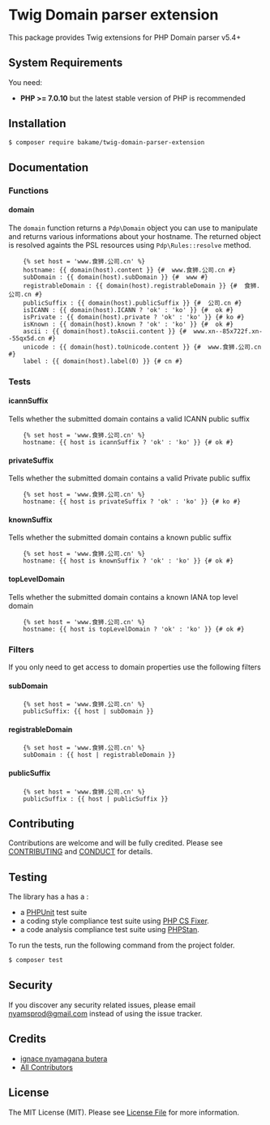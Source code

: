 Twig Domain parser extension
===========================

This package provides Twig extensions for PHP Domain parser v5.4+


System Requirements
-------

You need:

- **PHP >= 7.0.10** but the latest stable version of PHP is recommended

Installation
--------

```bash
$ composer require bakame/twig-domain-parser-extension
```

Documentation
--------

### Functions

#### domain

The `domain` function returns a `Pdp\Domain` object you can use to manipulate and returns various informations about your hostname. The returned object is resolved againts the PSL resources using `Pdp\Rules::resolve` method.

~~~twig
    {% set host = 'www.食狮.公司.cn' %}
    hostname: {{ domain(host).content }} {#  www.食狮.公司.cn #}
    subDomain : {{ domain(host).subDomain }} {#  www #}
    registrableDomain : {{ domain(host).registrableDomain }} {#  食狮.公司.cn #}
    publicSuffix : {{ domain(host).publicSuffix }} {#  公司.cn #}
    isICANN : {{ domain(host).ICANN ? 'ok' : 'ko' }} {#  ok #}
    isPrivate : {{ domain(host).private ? 'ok' : 'ko' }} {# ko #}
    isKnown : {{ domain(host).known ? 'ok' : 'ko' }} {#  ok #}
    ascii : {{ domain(host).toAscii.content }} {#  www.xn--85x722f.xn--55qx5d.cn #}
    unicode : {{ domain(host).toUnicode.content }} {#  www.食狮.公司.cn #}
    label : {{ domain(host).label(0) }} {# cn #}
~~~

### Tests

#### icannSuffix

Tells whether the submitted domain contains a valid ICANN public suffix

~~~twig
    {% set host = 'www.食狮.公司.cn' %}
    hostname: {{ host is icannSuffix ? 'ok' : 'ko' }} {# ok #}
~~~

#### privateSuffix

Tells whether the submitted domain contains a valid Private public suffix

~~~twig
    {% set host = 'www.食狮.公司.cn' %}
    hostname: {{ host is privateSuffix ? 'ok' : 'ko' }} {# ko #}
~~~

#### knownSuffix

Tells whether the submitted domain contains a known public suffix

~~~twig
    {% set host = 'www.食狮.公司.cn' %}
    hostname: {{ host is knownSuffix ? 'ok' : 'ko' }} {# ok #}
~~~

#### topLevelDomain

Tells whether the submitted domain contains a known IANA top level domain

~~~twig
    {% set host = 'www.食狮.公司.cn' %}
    hostname: {{ host is topLevelDomain ? 'ok' : 'ko' }} {# ok #}
~~~

### Filters

If you only need to get access to domain properties use the following filters 

#### subDomain

~~~twig
    {% set host = 'www.食狮.公司.cn' %}
    publicSuffix: {{ host | subDomain }}
~~~

#### registrableDomain

~~~twig
    {% set host = 'www.食狮.公司.cn' %}
    subDomain : {{ host | registrableDomain }}
~~~

#### publicSuffix

~~~twig
    {% set host = 'www.食狮.公司.cn' %}
    publicSuffix : {{ host | publicSuffix }}
~~~

Contributing
-------

Contributions are welcome and will be fully credited. Please see [CONTRIBUTING](.github/CONTRIBUTING.md) and [CONDUCT](CONDUCT.md) for details.

Testing
-------

The library has a has a :

- a [PHPUnit](https://phpunit.de) test suite
- a coding style compliance test suite using [PHP CS Fixer](http://cs.sensiolabs.org/).
- a code analysis compliance test suite using [PHPStan](https://github.com/phpstan/phpstan).

To run the tests, run the following command from the project folder.

``` bash
$ composer test
```

Security
-------

If you discover any security related issues, please email nyamsprod@gmail.com instead of using the issue tracker.

Credits
-------

- [ignace nyamagana butera](https://github.com/nyamsprod)
- [All Contributors](https://github.com/thephpleague/uri-query-parser/contributors)

License
-------

The MIT License (MIT). Please see [License File](LICENSE) for more information.